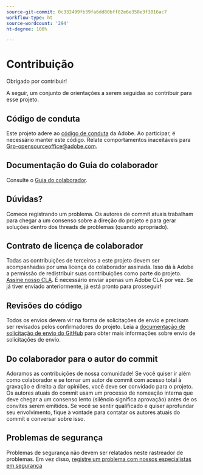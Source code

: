 ```yaml
---
source-git-commit: 0c332499fb39fa6dd80bff82e6e358e3f3016ac7
workflow-type: ht
source-wordcount: '294'
ht-degree: 100%

---
```

# Contribuição

Obrigado por contribuir!

A seguir, um conjunto de orientações a serem seguidas ao contribuir para esse projeto.

## Código de conduta

Este projeto adere ao [código de conduta](code-of-conduct.md) da Adobe. Ao participar, é necessário manter este código. Relate comportamentos inaceitáveis para 
[Grp-opensourceoffice@adobe.com](mailto:Grp-opensourceoffice@adobe.com).

## Documentação do Guia do colaborador

Consulte o [Guia do colaborador](https://experienceleague.adobe.com/docs/contributor/contributor-guide/introduction.html?lang=pt-BR).

## Dúvidas?

Comece registrando um problema. Os autores de commit atuais trabalham para chegar a um 
consenso sobre a direção do projeto e para gerar soluções dentro dos threads de problemas
(quando apropriado).

## Contrato de licença de colaborador

Todas as contribuições de terceiros a este projeto devem ser acompanhadas por uma 
licença do colaborador assinada. Isso dá à Adobe a permissão de redistribuir suas contribuições como parte do projeto. [Assine nosso CLA](http://opensource.adobe.com/cla.html). É 
necessário enviar apenas um Adobe CLA por vez. Se já tiver enviado anteriormente, 
já está pronto para prosseguir!

## Revisões do código

Todos os envios devem vir na forma de solicitações de envio e precisam ser revisados pelos confirmadores do projeto. Leia a [documentação de solicitação de envio do GitHub](https://help.github.com/articles/about-pull-requests/) para obter mais informações sobre envio de solicitações de envio.

<!--
Lastly, please follow the [pull request template](PULL_REQUEST_TEMPLATE.md) when
submitting a pull request!
-->

## Do colaborador para o autor do commit

Adoramos as contribuições de nossa comunidade! Se você quiser ir além como colaborador 
e se tornar um autor de commit com acesso total à gravação e direito a dar opiniões, você deve 
ser convidado para o projeto. Os autores atuais do commit usam um processo de nomeação 
interna que deve chegar a um consenso lento (silêncio significa aprovação) antes de os convites 
serem emitidos. Se você se sentir qualificado e quiser aprofundar seu envolvimento, 
fique à vontade para contatar os autores atuais do commit e conversar sobre isso.

## Problemas de segurança

Problemas de segurança não devem ser relatados neste rastreador de problemas. Em vez disso, [registre um problema com nossos especialistas em segurança](https://helpx.adobe.com/br/security/alertus.html)
